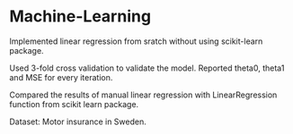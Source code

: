 # Machine-Learning

Implemented linear regression from sratch without using scikit-learn package. 

Used 3-fold cross validation to validate the model. Reported theta0, theta1 and MSE for every iteration.

Compared the results of manual linear regression with LinearRegression function from scikit learn package.

Dataset: Motor insurance in Sweden.
